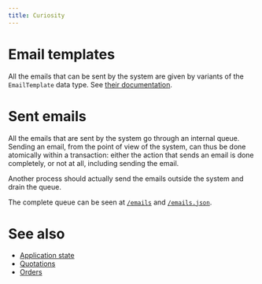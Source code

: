 ```yaml
---
title: Curiosity
---
```


# Email templates

All the emails that can be sent by the system are given by variants of the
`EmailTemplate` data type. See [their
documentation](/haddock/Curiosity-Types-Email.html#t:EmailTemplate).

# Sent emails

All the emails that are sent by the system go through an internal queue.
Sending an email, from the point of view of the system, can thus be done
atomically within a transaction: either the action that sends an email is done
completely, or not at all, including sending the email.

Another process should actually send the emails outside the system and drain
the queue.

The complete queue can be seen at [`/emails`](/emails) and
[`/emails.json`](/emails.json).

# See also

- [Application state](/documentation/state)
- [Quotations](/documentation/quotations)
- [Orders](/documentation/orders)
